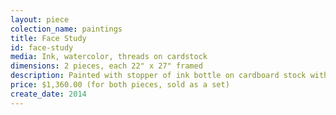 ```yaml
---
layout: piece
colection_name: paintings
title: Face Study
id: face-study
media: Ink, watercolor, threads on cardstock
dimensions: 2 pieces, each 22" x 27" framed
description: Painted with stopper of ink bottle on cardboard stock with sewing stitches in a 9" cut matted glassed copper/ silver frame. Two pieces sold as a set.
price: $1,360.00 (for both pieces, sold as a set)
create_date: 2014
---
```

